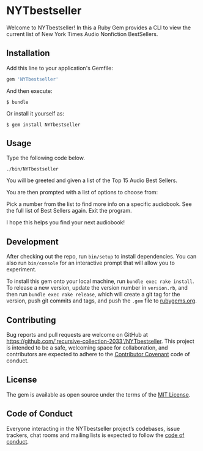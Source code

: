# NYTbestseller

Welcome to NYTbestseller! In this a Ruby Gem provides a CLI to view the current list of New York Times Audio Nonfiction BestSellers.

## Installation

Add this line to your application's Gemfile:

```ruby
gem 'NYTbestseller'
```

And then execute:

    $ bundle

Or install it yourself as:

    $ gem install NYTbestseller

## Usage

Type the following code below.

```./bin/NYTbestseller```

You will be greeted and given a list of the Top 15 Audio Best Sellers.

You are then prompted with a list of options to choose from:

Pick a number from the list to find more info on a specific audiobook.
See the full list of Best Sellers again.
Exit the program.

I hope this helps you find your next audiobook!


## Development

After checking out the repo, run `bin/setup` to install dependencies. You can also run `bin/console` for an interactive prompt that will allow you to experiment.

To install this gem onto your local machine, run `bundle exec rake install`. To release a new version, update the version number in `version.rb`, and then run `bundle exec rake release`, which will create a git tag for the version, push git commits and tags, and push the `.gem` file to [rubygems.org](https://rubygems.org).

## Contributing

Bug reports and pull requests are welcome on GitHub at https://github.com/'recursive-collection-2033'/NYTbestseller. This project is intended to be a safe, welcoming space for collaboration, and contributors are expected to adhere to the [Contributor Covenant](http://contributor-covenant.org) code of conduct.

## License

The gem is available as open source under the terms of the [MIT License](https://opensource.org/licenses/MIT).

## Code of Conduct

Everyone interacting in the NYTbestseller project’s codebases, issue trackers, chat rooms and mailing lists is expected to follow the [code of conduct](https://github.com/'recursive-collection-2033'/NYTbestseller/blob/master/CODE_OF_CONDUCT.md).
